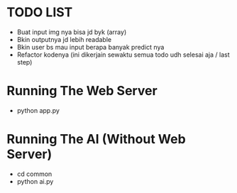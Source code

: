 # TODO LIST
* Buat input img nya bisa jd byk (array)
* Bkin outputnya jd lebih readable 
* Bkin user bs mau input berapa banyak predict nya
* Refactor kodenya (ini dikerjain sewaktu semua todo udh selesai aja / last step)

# Running The Web Server
* python app.py

# Running The AI (Without Web Server)
* cd common
* python ai.py